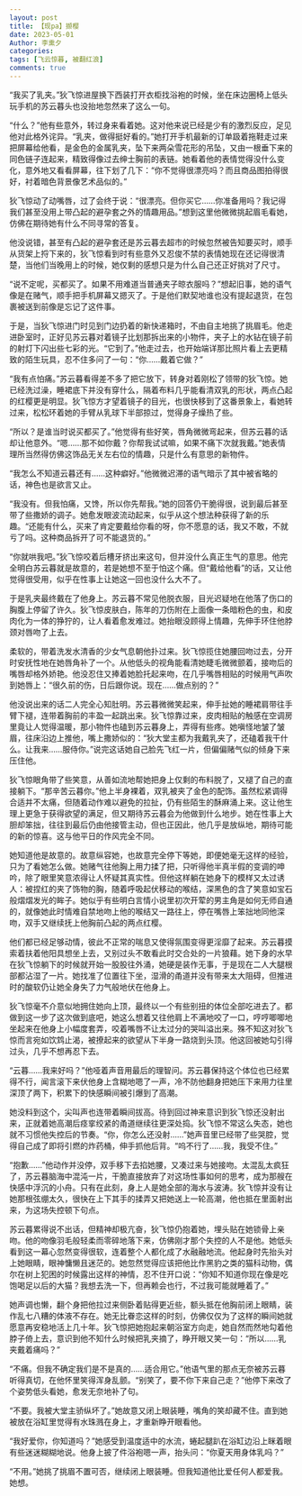 ```yaml
---
layout: post
title: 【现pa】撷樱
date: 2023-05-01
Author: 李熏夕
categories: 
tags: [飞云惊暮, 被翻红浪]
comments: true
--- 
```



“我买了乳夹。”狄飞惊进屋换下西装打开衣柜找浴袍的时候，坐在床边圈椅上低头玩手机的苏云暮头也没抬地忽然来了这么一句。

“什么？”他有些意外，转过身来看着她。这对他来说已经是少有的激烈反应，足见他对此格外诧异。“乳夹，做得挺好看的。”她打开手机最新的订单趿着拖鞋走过来把屏幕给他看，是金色的金属乳夹，坠下来两朵雪花形的吊坠，又由一根垂下来的同色链子连起来，精致得像过去绅士胸前的表链。她看着他的表情觉得没什么变化，意外地又看看屏幕，往下划了几下：“你不觉得很漂亮吗？而且商品图拍得很好，衬着暗色背景像艺术品似的。”

狄飞惊动了动嘴唇，过了会终于说：“很漂亮。但你买它……你准备用吗？我记得我们甚至没用上带凸起的避孕套之外的情趣用品。”想到这里他微微挑起眉毛看她，仿佛在期待她有什么不同寻常的答复。

他没说错，甚至有凸起的避孕套还是苏云暮去超市的时候忽然被告知要买时，顺手从货架上捋下来的，狄飞惊看到时有些意外又忍俊不禁的表情她现在还记得很清楚，当他们当晚用上的时候，她仅剩的感想只是为什么自己还正好挑对了尺寸。

“说不定呢，买都买了。如果不用难道当普通夹子晾衣服吗？”想起旧事，她的语气像是在赌气，顺手把手机屏幕又摁灭了。于是他们默契地谁也没有提起退货，在包裹被送到前像是忘记了这件事。

于是，当狄飞惊进门时见到门边扔着的新快递箱时，不由自主地挑了挑眉毛。他走进卧室时，正好见苏云暮对着镜子比划那拆出来的小物件，夹子上的水钻在镜子前的射灯下闪出些七彩的光。“它到了。”他走过去，也开始端详那比照片看上去更精致的陌生玩具，忍不住多问了一句：“你……戴着它做？”

“我有点怕痛。”苏云暮看得差不多了把它放下，转身对着刚松了领带的狄飞惊。她已经洗过澡，睡裙底下并没有穿什么，隔着布料几乎能看清双乳的形状，两点凸起的红樱更是明显。狄飞惊方才望着镜子的目光，也很快移到了这番景象上，看她转过来，松松环着她的手臂从乳球下半部掠过，觉得身子燥热了些。

“所以？是谁当时说买都买了。”他觉得有些好笑，唇角微微弯起来，但苏云暮的话却让他意外。“嗯……那不如你戴？你帮我试试嘛，如果不痛下次就我戴。”她表情理所当然得仿佛这饰品无关左右位的情趣，只是什么有意思的新物件。

“我怎么不知道云暮还有……这种癖好。”他微微迟滞的语气暗示了其中被省略的话，神色也是欲言又止。

“我没有。但我怕痛，又馋，所以你先帮我。”她的回答仍干脆得很，说到最后甚至带了些撒娇的调子。她愈发眼波流动起来，似乎从这个想法种获得了新的乐趣。“还能有什么，买来了肯定要戴给你看的呀，你不愿意的话，我又不敢，不就亏了吗。这种商品拆开了可不能退货的。”

“你就哄我吧。”狄飞惊咬着后槽牙挤出来这句，但并没什么真正生气的意思。他完全明白苏云暮就是故意的，若是她想不至于怕这个痛。但“戴给他看”的话，又让他觉得很受用，似乎在性事上让她这一回也没什么大不了。

于是乳夹最终戴在了他身上。苏云暮不常见他脱衣服，目光迟疑地在他落了伤口的胸腹上停留了许久。狄飞惊皮肤白，陈年的刀伤附在上面像一条暗粉色的虫，和皮肉化为一体的狰狞的，让人看着愈发难过。她抬眼没顾得上情趣，先伸手环住他脖颈对唇吻了上去。

柔软的，带着洗发水清香的少女气息朝他扑过来。狄飞惊揽住她腰回吻过去，分开时安抚性地在她唇角补了一个。从他低头的视角能看清她睫毛微微颤着，接吻后的嘴唇却格外娇艳。他没忍住又捧着她脸托起来吻，在几乎嘴唇相贴的时候用气声吹到她唇上：“很久前的伤，日后跟你说。现在……做点别的？”

他没说出来的话二人完全心知肚明。苏云暮微微笑起来，伸手扯她的睡裙肩带往手臂下褪，连带着胸前的丰盈一起跳出来。狄飞惊靠过来，皮肉相贴的触感在空调房里竟让人觉得温暖，那小物件也磕到苏云暮身上，弄得有些疼。她嗔怪地皱了皱眉，往床沿边上推他，嘴上撒娇似的：“狄大堂主都为我戴乳夹了，还磕着我干什么。让我来……服侍你。”说完这话她自己脸先飞红一片，但偏偏赌气似的倾身下来压住他。

狄飞惊眼角带了些笑意，从善如流地帮她把身上仅剩的布料脱了，又褪了自己的直接躺下。“那辛苦云暮你。”他上半身裸着，双乳被夹了金色的配饰。虽然松紧调得合适并不太痛，但随着动作难以避免的拉扯，仍有些陌生的酥麻涌上来。这让他生理上更急于获得欲望的满足，但又期待苏云暮会为他做到什么地步。她在性事上大胆却笨拙，往往到最后仍由他接管主动，但也正因此，他几乎是放纵地，期待可能的新的惊喜。这与他平日的作风完全不同。

她知道他是故意的。故意纵容她，也故意完全停下等她，即便她毫无这样的经验，只为了看她怎么做。她赌气往他胸上用力揉了把，只听得他半真半假的变调的呻吟，除了眼里笑意浓得让人怀疑其真实性。但他这样躺在她身下的模样又太过诱人：被捏红的夹了饰物的胸，随着呼吸起伏移动的喉结，深黑色的含了笑意如宝石般熠熠发光的眸子。她似乎有些明白言情小说里初次开荤的男主角是如何无师自通的，就像她此时情难自禁地吻上他的喉结又一路往上，停在嘴唇上笨拙地同他深吻，双手又继续抚上他胸前凸起的两点红樱。

他们都已经足够动情，彼此不正常的喘息又使得氛围变得更淫靡了起来。苏云暮摸索着扶着他阳具想坐上去，又别过头不敢看此时交合处的一片狼藉。她下身的水早在狄飞惊躺下的时候就开始一股股往外涌，她硬是装作无事，于是现在二人大腿根部都沾湿了一片。她找准了位置往下坐，湿滑的甬道并没有带来太大阻碍，但推进时的酸软仍让她全身失了力气般地伏在他身上。

狄飞惊毫不介意似地拥住她向上顶，最终以一个有些别扭的体位全部吃进去了。都做到这一步了这次做到底吧，她这么想着又往他肩上不满地咬了一口，哼哼唧唧地坐起来在他身上小幅度套弄，咬着嘴唇不让太过分的哭叫溢出来。殊不知这对狄飞惊而言宛如饮鸩止渴，被撩起来的欲望从下半身一路烧到头顶。他这回被她勾引得过头，几乎不想再忍下去。

“云暮……我来好吗？”他哑着声音用最后的理智问。苏云暮保持这个体位也已经累得不行，闻言滚下来伏他身上含糊地嗯了一声，冷不防他翻身把她压下来用力往里深顶了两下，积累下的快感瞬间被引爆到了高潮。

她没料到这个，尖叫声也连带着瞬间拔高。待到回过神来意识到狄飞惊还没射出来，正就着她高潮后痉挛绞紧的甬道继续往更深处捣。狄飞惊不常这么失态，她也就不习惯他失控后的节奏。“你，你怎么还没射……”她声音里已经带了些哭腔，觉得自己成了即将引燃的炸药桶，伸手抓他后背。“呜不行了……我，我受不住。”

“抱歉……”他动作并没停，双手移下去掐她腰，又凑过来与她接吻。太混乱太疯狂了，苏云暮脑海中混沌一片，干脆直接放弃了对这场性事如何的思考，成为那艘在快感中浮沉的小舟。只有在此刻，身上人是她全部的海水与波涛。狄飞惊并没有让她那根弦绷太久，很快在上下其手的揉弄又把她送上一轮高潮，他也抵在里面射出来，为这场失控顿下句点。

苏云暮累得说不出话，但精神却极亢奋，狄飞惊仍抱着她，埋头贴在她锁骨上亲吻。他的吻像羽毛般轻柔而零碎地落下来，仿佛刚才那个失控的人不是他。她低头看到这一幕心忽然变得很软，连着整个人都化成了水融融地流。他起身时先抬头对上她眼睛，眼神慵懒且迷茫的。她忽然觉得应该把他比作黑豹之类的猫科动物，偶尔在树上犯困的时候露出这样的神情，忍不住开口说：“你知不知道你现在像是吃饱喝足以后的大猫？我想去洗一下，但再赖会也行，不过我可能就睡着了。”

她声调也懒，翻个身把他拉过来侧卧着贴得更近些，额头抵在他胸前闭上眼睛，装作乱七八糟的体液不存在。她无比眷恋这样的时刻，仿佛仅仅为了这样的瞬间她就愿意再安稳地活上几十年。狄飞惊把她抱起来朝浴室方向走，她自然而然地勾着他脖子倚上去，意识到他不知什么时候把乳夹摘了，睁开眼又笑一句：“所以……乳夹戴着痛吗？”

“不痛。但我不确定我们是不是真的……适合用它。”他语气里的那点无奈被苏云暮听得真切，在他怀里笑得浑身乱颤。“别笑了，要不你下来自己走？”他停下来改了个姿势低头看她，愈发无奈地补了句。

“不要。我被大堂主骄纵坏了。”她故意又闭上眼装睡，嘴角的笑却藏不住。直到她被放在浴缸里觉得有水珠溅在身上，才重新睁开眼看他。

“我好爱你，你知道吗？”她感受到温度适中的水流，蜷起腿趴在浴缸边沿上眯着眼有些迷迷糊糊地说。他身上披了件浴袍嗯一声，抬头问：“你夏天用身体乳吗？”

“不用。”她挑了挑眉不置可否，继续闭上眼装睡。但我知道他比爱任何人都爱我。她想。
